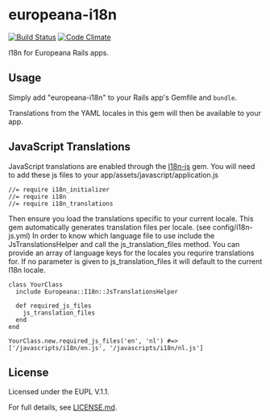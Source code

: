 # europeana-i18n

[![Build Status](https://travis-ci.org/europeana/europeana-i18n-ruby.svg?branch=develop)](https://travis-ci.org/europeana/europeana-i18n-ruby) [![Code Climate](https://codeclimate.com/github/europeana/europeana-i18n-ruby/badges/gpa.svg)](https://codeclimate.com/github/europeana/europeana-i18n-ruby)

I18n for Europeana Rails apps.

## Usage

Simply add "europeana-i18n" to your Rails app's Gemfile and `bundle`.

Translations from the YAML locales in this gem will then be available to your
app.

## JavaScript Translations

JavaScript translations are enabled through the [I18n-js](https://github.com/fnando/i18n-js) gem. 
You will need to add these js files to your app/assets/javascript/application.js

```
//= require i18n_initializer
//= require i18n
//= require i18n_translations
```

Then ensure you load the translations specific to your current locale.
This gem automatically generates translation files per locale. (see config/i18n-js.yml)
In order to know which language file to use include the JsTranslationsHelper and call the js_translation_files method.
You can provide an array of language keys for the locales you requrire translations for.
If no parameter is given to js_translation_files it will default to the current I18n locale.

```
class YourClass
  include Europeana::I18n::JsTranslationsHelper
  
  def required_js_files
    js_translation_files
  end
end

YourClass.new.required_js_files('en', 'nl') #=> ['/javascripts/i18n/en.js', '/javascripts/i18n/nl.js']
```

## License
Licensed under the EUPL V.1.1.

For full details, see [LICENSE.md](LICENSE.md).
